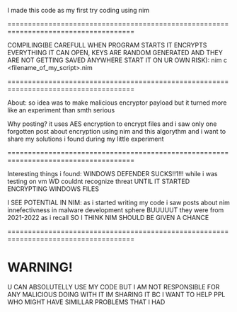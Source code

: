 I made this code as my first try coding using nim

===================================================================================== 

COMPILING(BE CAREFULL WHEN PROGRAM STARTS IT ENCRYPTS EVERYTHING IT CAN OPEN, KEYS 
ARE RANDOM GENERATED AND THEY ARE NOT GETTING SAVED ANYWHERE START IT ON UR OWN RISK):
nim c <filename_of_my_script>.nim

===================================================================================== 

About:
  so idea was to make malicious encryptor payload 
  but it turned more like an experiment than smth serious

Why posting?
  it uses AES encryption to encrypt files and i saw only one forgotten post about 
  encryption using nim and this algorythm
  and i want to share my solutions i found during my little experiment
  
===================================================================================== 

Interesting things i found:
  WINDOWS DEFENDER SUCKS!!1!!!
    while i was testing on vm WD couldnt recognize threat UNTIL IT STARTED 
    ENCRYPTING WINDOWS FILES 

  I SEE POTENTIAL IN NIM:
    as i started writing my code i saw posts about nim innefectivness in malware 
    development sphere BUUUUUT they were from 2021-2022 
    as i recall SO I THINK NIM SHOULD BE GIVEN A CHANCE 

===================================================================================== 




WARNING!
===================================================================================== 
U CAN ABSOLUTELLY USE MY CODE BUT I AM NOT RESPONSIBLE FOR ANY MALICIOUS DOING WITH IT 
IM SHARING IT BC I WANT TO HELP PPL WHO MIGHT HAVE SIMILLAR PROBLEMS THAT I HAD
